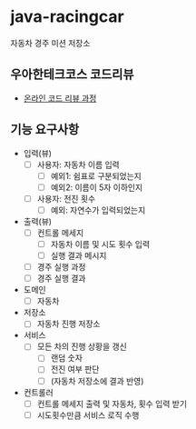 # java-racingcar

자동차 경주 미션 저장소

## 우아한테크코스 코드리뷰

- [온라인 코드 리뷰 과정](https://github.com/woowacourse/woowacourse-docs/blob/master/maincourse/README.md)

## 기능 요구사항
- 입력(뷰)
    - [ ] 사용자: 자동차 이름 입력
      - [ ] 예외1: 쉼표로 구분되었는지
      - [ ] 예외2: 이름이 5자 이하인지
    - [ ] 사용자: 전진 횟수 
      - [ ] 예외: 자연수가 입력되었는지

- 출력(뷰)
    - [ ] 컨트롤 메세지
        - [ ] 자동차 이름 및 시도 횟수 입력
        - [ ] 실행 결과 메시지
    - [ ] 경주 실행 과정
    - [ ] 경주 실행 결과

- 도메인
    - [ ] 자동차

- 저장소
    - [ ] 자동차 진행 저장소

- 서비스
    - [ ] 모든 차의 진행 상황을 갱신
        - [ ] 랜덤 숫자
        - [ ] 전진 여부 판단
        - [ ] (자동차 저장소에 결과 반영)
- 컨트롤러
    - [ ] 컨트롤 메세지 출력 및 자동차, 횟수 입력 받기 
    - [ ] 시도횟수만큼 서비스 로직 수행